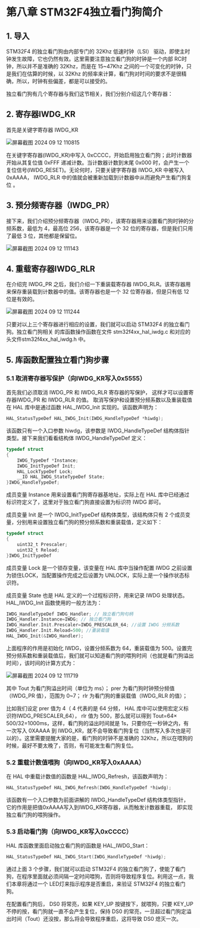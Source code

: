 # 第八章 STM32F4独立看门狗简介

## 1. 导入

STM32F4 的独立看门狗由内部专门的 32Khz 低速时钟（LSI） 驱动，即使主时钟发生故障，它也仍然有效。这里需要注意独立看门狗的时钟是一个内部 RC时钟，所以并不是准确的 32Khz，而是在 15~47Khz 之间的一个可变化的时钟，只是我们在估算的时候，以 32Khz 的频率来计算，看门狗对时间的要求不是很精确，所以，时钟有些偏差，都是可以接受的。

独立看门狗有几个寄存器与我们这节相关，我们分别介绍这几个寄存器：

## 2. 寄存器IWDG_KR

首先是关键字寄存器 IWDG_KR

![屏幕截图 2024 09 12 110815](https://img.picgo.net/2024/09/12/-2024-09-12-11081588f6077341d16a30.png)

在关键字寄存器(IWDG_KR)中写入 0xCCCC，开始启用独立看门狗；此时计数器开始从其复位值 0xFFF 递减计数。当计数器计数到末尾 0x000 时，会产生一个复位信号(IWDG_RESET)。无论何时，只要关键字寄存器 IWDG_KR 中被写入 0xAAAA， IWDG_RLR 中的值就会被重新加载到计数器中从而避免产生看门狗复位 。

## 3. 预分频寄存器（IWDG_PR）

接下来，我们介绍预分频寄存器（IWDG_PR），该寄存器用来设置看门狗时钟的分频系数，最低为 4，最高位 256，该寄存器是一个 32 位的寄存器，但是我们只用了最低 3 位，其他都是保留位。

![屏幕截图 2024 09 12 111143](https://img.picgo.net/2024/09/12/-2024-09-12-111143ce4f43fa051c443b.png)

## 4. 重载寄存器IWDG_RLR

在介绍完 IWDG_PR 之后，我们介绍一下重装载寄存器 IWDG_RLR。该寄存器用来保存重装载到计数器中的值。该寄存器也是一个 32 位寄存器，但是只有低 12 位是有效的。

![屏幕截图 2024 09 12 111244](https://img.picgo.net/2024/09/12/-2024-09-12-1112447f5f11873e0e6e7a.png)

只要对以上三个寄存器进行相应的设置，我们就可以启动 STM32F4 的独立看门狗。独立看门狗相关 的库函数操作函数在文件 stm32f4xx_hal_iwdg.c 和对应的头文件stm32f4xx_hal_iwdg.h 中。

## 5. 库函数配置独立看门狗步骤

### 5.1 取消寄存器写保护（向IWDG_KR写入0x5555）

首先我们必须取消 IWDG_PR 和 IWDG_RLR 寄存器的写保护， 这样才可以设置寄存器IWDG_PR 和 IWDG_RLR 的值。 取消写保护和设置预分频系数以及重装载值在 HAL 库中是通过函数 HAL_IWDG_Init 实现的。该函数声明为：

```c
HAL_StatusTypeDef HAL_IWDG_Init(IWDG_HandleTypeDef *hiwdg);
```

该函数只有一个入口参数 hiwdg，该参数是 IWDG_HandleTypeDef 结构体指针类型。接下来我们看看结构体 IWDG_HandleTypeDef 定义：

```c
typedef struct
{
    IWDG_TypeDef *Instance;
    IWDG_InitTypeDef Init;
    HAL_LockTypeDef Lock;
    __IO HAL_IWDG_StateTypeDef State;
}IWDG_HandleTypeDef;
```

成员变量 Instance 用来设置看门狗寄存器基地址，实际上在 HAL 库中已经通过标识符定义了，这里对于独立看门狗直接设置为标识符 IWDG 即可。

成员变量 Init 是一个 IWDG_InitTypeDef 结构体类型，该结构体只有 2 个成员变量，分别用来设置独立看门狗的预分频系数和重装载值，定义如下：

```c
typedef struct
{
    uint32_t Prescaler;
    uint32_t Reload;
}IWDG_InitTypeDef
```

成员变量 Lock 是一个锁存变量，该变量在 HAL 库中当操作配置 IWDG 之前设置为锁住LOCK，当配置操作完成之后设置为 UNLOCK，实际上是一个操作状态标识符。

成员变量 State 也是 HAL 定义的一个过程标识符，用来记录 IWDG 处理状态。HAL_IWDG_Init 函数使用的一般方法为：

```c
IWDG_HandleTypeDef IWDG_Handler; // 独立看门狗句柄
IWDG_Handler.Instance=IWDG; // 独立看门狗
IWDG_Handler.Init.Prescaler=IWDG_PRESCALER_64; //设置 IWDG 分频系数
IWDG_Handler.Init.Reload=500; //重装载值
HAL_IWDG_Init(&IWDG_Handler);
```

上面程序的作用是初始化 IWDG，设置分频系数为 64，重装载值为 500。设置完预分频系数和重装载值后，我们就可以知道看门狗的喂狗时间（也就是看门狗溢出时间），该时间的计算方式为：

![屏幕截图 2024 09 12 111719](https://img.picgo.net/2024/09/12/-2024-09-12-111719a66fd3f005548f55.png)

其中 Tout 为看门狗溢出时间（单位为 ms）； prer 为看门狗时钟预分频值（IWDG_PR 值），范围为 0~7； rlr 为看门狗的重装载值（IWDG_RLR 的值）；

比如我们设定 prer 值为 4（ 4 代表的是 64 分频， HAL 库中可以使用宏定义标识符IWDG_PRESCALER_64）， rlr 值为 500，那么就可以得到 Tout=64× 500/32=1000ms，这样，看门狗的溢出时间就是 1s，只要你在一秒钟之内，有一次写入 0XAAAA 到 IWDG_KR，就不会导致看门狗复位（当然写入多次也是可以的）。这里需要提醒大家的是，看门狗的时钟不是准确的 32Khz，所以在喂狗的时候，最好不要太晚了，否则，有可能发生看门狗复位。

### 5.2 重载计数值喂狗（向IWDG_KR写入0xAAAA）

在 HAL 中重载计数值的函数是 HAL_IWDG_Refresh，该函数声明为：

```c
HAL_StatusTypeDef HAL_IWDG_Refresh(IWDG_HandleTypeDef *hiwdg);
```

该函数有一个入口参数为前面讲解的 IWDG_HandleTypeDef 结构体类型指针，它的作用是把值0xAAAA写入到IWDG_KR寄存器，从而触发计数器重载， 即实现独立看门狗的喂狗操作。

### 5.3 启动看门狗（向IWDG_KR写入0xCCCC）

HAL 库函数里面启动独立看门狗的函数是 HAL_IWDG_Start：

```c
HAL_StatusTypeDef HAL_IWDG_Start(IWDG_HandleTypeDef *hiwdg);
```

通过上面 3 个步骤，我们就可以启动 STM32F4 的独立看门狗了，使能了看门狗，在程序里面就必须间隔一定时间喂狗，否则将导致程序复位。利用这一点，我们本章将通过一个 LED灯来指示程序是否重启，来验证 STM32F4 的独立看门狗。

在配置看门狗后， DS0 将常亮，如果 KEY_UP 按键按下，就喂狗，只要 KEY_UP 不停的按，看门狗就一直不会产生复位，保持 DS0 的常亮，一旦超过看门狗定溢出时间（Tout）还没按，那么将会导致程序重启，这将导致 DS0 熄灭一次。



